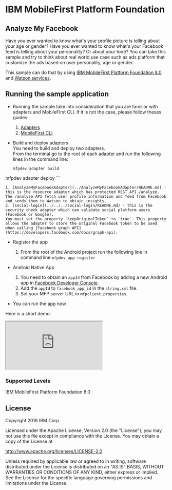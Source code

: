 IBM MobileFirst Platform Foundation
===================================

## Analyze My Facebook
Have you ever wanted to know what's your profile picture is telling about your age or gender?
Have you ever wanted to know what's your Facebook feed is telling about your personality? Or about your tone?
You can take this sample and try to think about real world use case such as ads platform that customize the ads based on user personality, age or gender.


This sample can do that by using [IBM MobileFirst Platform Foundation 8.0](https://developer.ibm.com/mobilefirstplatform/) and [Watson services](http://www.ibm.com/smarterplanet/us/en/ibmwatson/developercloud/services-catalog.html).

## Running the sample application
 * Running the sample take into consideration that you are familiar with adapters and MobileFirst CLI. If it is not the case, please follow theses guides:  

    1. [Adapters](https://mobilefirstplatform.ibmcloud.com/tutorials/en/foundation/8.0/adapters/)
    2. [MobileFirst CLI](https://mobilefirstplatform.ibmcloud.com/tutorials/en/foundation/8.0/using-the-mfpf-sdk/using-mobilefirst-cli-to-manage-mobilefirst-artifacts/)  

 * Build and deploy adapters  
    You need to build and deploy two adapters.  
    From the terminal go to the root of each adapter and run the following lines in the command line:
    ```
    mfpdev adapter build
  mfpdev adapter deploy
    ```

    1. [AnalyzeMyFacebookAdapter](../AnalyzeMyFacebookAdapter/README.md) - this is the resource adapter which has protected REST API /analyze.  The /analyze API fetch user profile information and feed from Facebook and sends them to Watson to obtain insights.
    2. [social-login](../../../social-login/README.md) - this is the security check adapter which can validate social platform users (Facebook or Google).  
    You must set the property `keepOriginalToken` to `true`. This property allows the adapter to store the original Facebook token to be used when calling [Facebook graph API](https://developers.facebook.com/docs/graph-api).  

* Register the app
   1. From the root of the Android project run the following line in command line
      `mfpdev app register`  


 * Android Native App
    1. You need to obtain an `appId` from Facebook by adding a new Android app in [Facebook Developer Console](https://developers.facebook.com/).
    2. Add the `appId` to `facebook_app_id` in the `string.xml` file.
    3. Set your MFP server URL in `mfpclient.properties`.

  * You can run the app now.

  Here is a short demo:

  <div class="sizer">
    <div class="embed-responsive embed-responsive-16by9">
      <iframe src="https://www.youtube.com/embed/XVceqBIXZnU"></iframe>
    </div>
  </div>

### Supported Levels
IBM MobileFirst Platform Foundation 8.0

## License
Copyright 2016 IBM Corp.

Licensed under the Apache License, Version 2.0 (the "License");
you may not use this file except in compliance with the License.
You may obtain a copy of the License at

http://www.apache.org/licenses/LICENSE-2.0

Unless required by applicable law or agreed to in writing, software
distributed under the License is distributed on an "AS IS" BASIS,
WITHOUT WARRANTIES OR CONDITIONS OF ANY KIND, either express or implied.
See the License for the specific language governing permissions and
limitations under the License.
